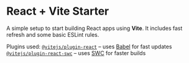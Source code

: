 


# React + Vite Starter

A simple setup to start building React apps using **Vite**. It includes fast refresh and some basic ESLint rules.

 Plugins used:
[`@vitejs/plugin-react`](https://github.com/vitejs/vite-plugin-react) – uses [Babel](https://babeljs.io) for fast updates
[`@vitejs/plugin-react-swc`](https://github.com/vitejs/vite-plugin-react-swc) – uses [SWC](https://swc.rs) for faster builds





